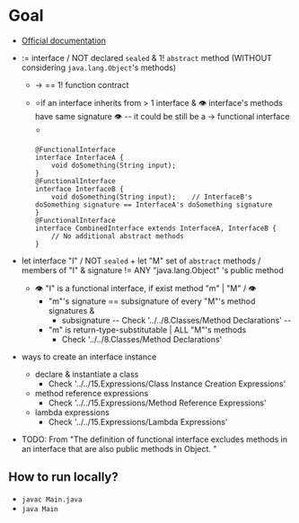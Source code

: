 # Goal
* [Official documentation](https://docs.oracle.com/javase/specs/jls/se22/html/jls-9.html#jls-9.8)

* := interface / NOT declared `sealed` & 1! `abstract` method (WITHOUT considering `java.lang.Object`'s methods)
  * -> == 1! function contract
  * ⭐if an interface inherits from > 1 interface & 👁️ interface's methods have same signature 👁️ -- it could be still be a -> functional interface ⭐

    ```
    @FunctionalInterface
    interface InterfaceA {
        void doSomething(String input);
    }
    @FunctionalInterface
    interface InterfaceB {
        void doSomething(String input);    // InterfaceB's doSomething signature == InterfaceA's doSomething signature 
    }
    @FunctionalInterface
    interface CombinedInterface extends InterfaceA, InterfaceB {
        // No additional abstract methods
    }

    ```
* let interface "I" / NOT `sealed` + let "M" set of `abstract` methods / members of "I" & signature != ANY "java.lang.Object" 's public method
  * 👁️ "I" is a functional interface, if exist method "m" | "M" / 👁️ 
    * "m"'s signature ==  subsignature of every "M"'s method signatures & 
      * subsignature -- Check '../../8.Classes/Method Declarations' -- 
    * "m" is return-type-substitutable | ALL "M"'s methods
      * Check '../../8.Classes/Method Declarations'
* ways to create an interface instance
  * declare & instantiate a class
    * Check '../../15.Expressions/Class Instance Creation Expressions'
  * method reference expressions
    * Check '../../15.Expressions/Method Reference Expressions'
  * lambda expressions
    * Check '../../15.Expressions/Lambda Expressions'
* TODO: From "The definition of functional interface excludes methods in an interface that are also public methods in Object. "

## How to run locally?
* `javac Main.java`
* `java Main`